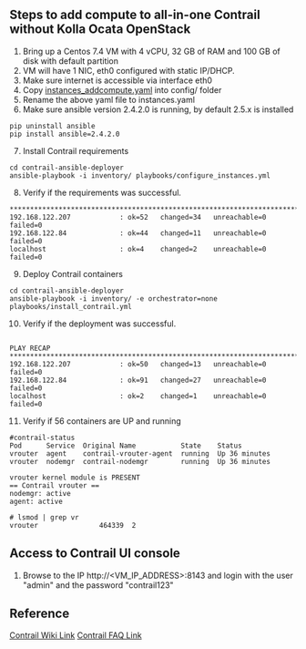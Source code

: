 
## Steps to add compute to all-in-one Contrail without Kolla Ocata OpenStack

1. Bring up a Centos 7.4 VM with 4 vCPU, 32 GB of RAM and 100 GB of disk with default partition
2. VM will have 1 NIC, eth0 configured with static IP/DHCP.
3. Make sure internet is accessible via interface eth0
4. Copy [instances_addcompute.yaml](https://github.com/urao/contrail5_deployments/blob/master/ansible_deployer/aio-contrail-without-os-compute/instances.yaml) into config/ folder
5. Rename the above yaml file to instances.yaml
6. Make sure ansible version 2.4.2.0 is running, by default 2.5.x is installed
```
pip uninstall ansible
pip install ansible=2.4.2.0
```
7. Install Contrail requirements
```
cd contrail-ansible-deployer
ansible-playbook -i inventory/ playbooks/configure_instances.yml 
```
8. Verify if the requirements  was successful.
```
**********************************************************************************
192.168.122.207            : ok=52   changed=34   unreachable=0    failed=0
192.168.122.84             : ok=44   changed=11   unreachable=0    failed=0
localhost                  : ok=4    changed=2    unreachable=0    failed=0
```
9. Deploy Contrail containers
```
cd contrail-ansible-deployer
ansible-playbook -i inventory/ -e orchestrator=none playbooks/install_contrail.yml
```
10. Verify if the deployment  was successful.
```

PLAY RECAP ***********************************************************************************************************************************
192.168.122.207            : ok=50   changed=13   unreachable=0    failed=0
192.168.122.84             : ok=91   changed=27   unreachable=0    failed=0
localhost                  : ok=2    changed=1    unreachable=0    failed=0
```
11. Verify if 56 containers are UP and running
```
#contrail-status
Pod      Service  Original Name           State    Status
vrouter  agent    contrail-vrouter-agent  running  Up 36 minutes
vrouter  nodemgr  contrail-nodemgr        running  Up 36 minutes

vrouter kernel module is PRESENT
== Contrail vrouter ==
nodemgr: active
agent: active

# lsmod | grep vr
vrouter               464339  2
```
## Access to Contrail UI console

1. Browse to the IP http://<VM_IP_ADDRESS>:8143 and login with the user "admin" and the password "contrail123"

## Reference
[Contrail Wiki Link](https://github.com/Juniper/contrail-ansible-deployer/wiki/Contrail-with-Kolla-Ocata)
[Contrail FAQ Link](https://github.com/Juniper/contrail-ansible-deployer/wiki/Provisioning-F.A.Q)

